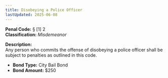 ```yaml
---
title: Disobeying a Police Officer
lastUpdated: 2025-06-08
---
```


**Penal Code:** § [1] 2  
**Classification:** *Misdemeanor*

**Description:**  
Any person who commits the offense of disobeying a police officer shall be subject to penalties as outlined in this code.

- **Bond Type:** City Bail Bond  
- **Bond Amount:** $250
